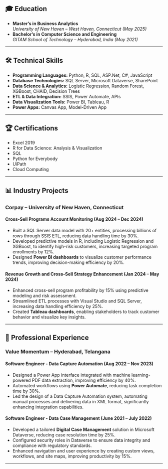 
## 🎓 Education
- **Master’s in Business Analytics**  
  *University of New Haven – West Haven, Connecticut (May 2025)*  
- **Bachelor’s in Computer Science and Engineering**  
  *GITAM School of Technology – Hyderabad, India (May 2021)*  
---

## 🛠️ Technical Skills
- **Programming Languages:** Python, R, SQL, ASP.Net, C#, JavaScript  
- **Database Technologies:** SQL Server, Microsoft Dataverse, SharePoint  
- **Data Science & Analytics:** Logistic Regression, Random Forest, XGBoost, CHAID, Decision Trees  
- **ETL & Data Integration:** SSIS, Power Automate, APIs  
- **Data Visualization Tools:** Power BI, Tableau, R 
- **Power Apps:** Canvas App, Model-Driven App 

---

## 🏆 Certifications
- Excel 2019  
- R for Data Science: Analysis & Visualization  
- SQL  
- Python for Everybody  
- UiPath  
- Cloud Computing  

---

## 📊 Industry Projects

### **Corpay – University of New Haven, Connecticut**

#### **Cross-Sell Programs Account Monitoring (Aug 2024 – Dec 2024)**  
- Built a SQL Server data model with 20+ entities, processing billions of rows through SSIS ETL, reducing data handling time by 30%.  
- Developed predictive models in R, including Logistic Regression and XGBoost, to identify high-risk customers, increasing targeted program enrollments by 12%.  
- Designed **Power BI dashboards** to visualize customer performance trends, improving decision-making efficiency by 20%.  

#### **Revenue Growth and Cross-Sell Strategy Enhancement (Jan 2024 – May 2024)**  
- Enhanced cross-sell program profitability by 15% using predictive modeling and risk assessment.  
- Streamlined ETL processes with Visual Studio and SQL Server, increasing data handling efficiency by 25%.  
- Created **Tableau dashboards**, enabling stakeholders to track customer behavior and visualize key insights.
---

## 💼 Professional Experience

### **Value Momentum – Hyderabad, Telangana**

#### **Software Engineer - Data Capture Automation (Aug 2022 – Nov 2023)**  
- Designed a Power App interface integrated with machine learning-powered PDF data extraction, improving efficiency by 40%.  
- Automated workflows using **Power Automate**, reducing task completion time by 30%.  
- Led the design of a Data Capture Automation system, automating manual processes and delivering data in XML format, significantly enhancing integration capabilities.

#### **Software Engineer - Data Case Management (June 2021 – July 2022)**  
- Developed a tailored **Digital Case Management** solution in Microsoft Dataverse, reducing case resolution time by 25%.  
- Configured security roles in Dataverse to ensure data integrity and compliance with regulatory standards.  
- Enhanced navigation and user experience by creating custom views, workflows, and site maps, improving productivity by 15%.

---

